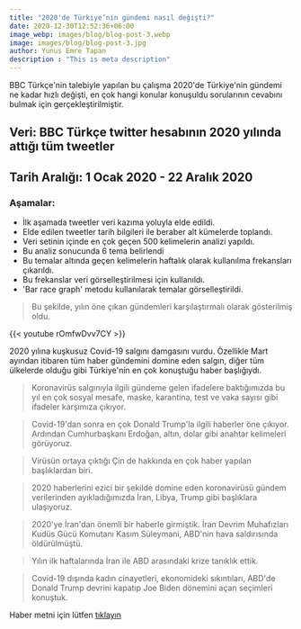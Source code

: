 ```yaml
---
title: "2020'de Türkiye’nin gündemi nasıl değişti?"
date: 2020-12-30T12:52:36+06:00
image_webp: images/blog/blog-post-3.webp
image: images/blog/blog-post-3.jpg
author: Yunus Emre Tapan
description : "This is meta description"
---
```


 BBC Türkçe'nin talebiyle yapılan bu çalışma 2020'de Türkiye'nin gündemi ne kadar hızlı değişti, en çok hangi konular konuşuldu sorularının cevabını bulmak için gerçekleştirilmiştir.









## Veri: BBC Türkçe twitter hesabının 2020 yılında attığı tüm tweetler

## Tarih Aralığı: 1 Ocak 2020 - 22 Aralık 2020

### Aşamalar:

* İlk aşamada tweetler veri kazıma yoluyla elde edildi.
* Elde edilen tweetler tarih bilgileri ile beraber alt kümelerde toplandı.
* Veri setinin içinde en çok geçen 500 kelimelerin analizi yapıldı.
* Bu analiz sonucunda 6 tema belirlendi
* Bu temalar altında geçen kelimelerin haftalık olarak kullanılma frekansları çıkarıldı.
* Bu frekanslar veri görselleştirilmesi için kullanıldı.
* 'Bar race graph' metodu kullanılarak temalar görselleştirildi.


>Bu şekilde, yılın öne çıkan gündemleri karşılaştırmalı olarak gösterilmiş oldu.



{{< youtube rOmfwDvv7CY >}}

2020 yılına kuşkusuz Covid-19 salgını damgasını vurdu. Özellikle Mart ayından itibaren tüm haber gündemini domine eden salgın, diğer tüm ülkelerde olduğu gibi Türkiye'nin en çok konuştuğu haber başlığıydı. 

>Koronavirüs salgınıyla ilgili gündeme gelen ifadelere baktığımızda bu yıl en çok sosyal mesafe, maske, karantina, test ve vaka sayısı gibi ifadeler karşımıza çıkıyor.

>Covid-19'dan sonra en çok Donald Trump'la ilgili haberler öne çıkıyor. 
>Ardından Cumhurbaşkanı Erdoğan, altın, dolar gibi anahtar kelimeleri görüyoruz.

>Virüsün ortaya çıktığı Çin de hakkında en çok haber yapılan başlıklardan biri.

>2020 haberlerini ezici bir şekilde domine eden koronavirüsü gündem verilerinden ayıkladığımızda İran, Libya, Trump gibi başlıklara ulaşıyoruz.

>2020'ye İran'dan önemli bir haberle girmiştik. İran Devrim Muhafızları Kudüs Gücü Komutanı Kasım Süleymani, ABD'nin hava saldırısında öldürülmüştü.

>Yılın ilk haftalarında İran ile ABD arasındaki krize tanıklık ettik.

>Covid-19 dışında kadın cinayetleri, ekonomideki sıkıntıları, ABD'de Donald Trump devrini kapatıp Joe Biden dönemini açan seçimleri konuştuk.


Haber metni için lütfen [tıklayın](https://www.bbc.com/turkce/haberler-turkiye-55491247?at_custom2=twitter&at_custom3=BBC+Turkce&at_medium=custom7&at_custom1=%5Bpost+type%5D&at_campaign=64&at_custom4=7812A50A-4C0F-11EB-96A8-3DEA15F31EAE)